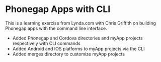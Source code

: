 # Phonegap Apps with CLI

This is a learning exercise from Lynda.com with Chris Griffith on building Phonegap apps with the command line interface.

* Added Phonegap and Cordova directories and myApp projects respectively with CLI commands
* Added Android and IOS platforms to myApp projects via the CLI
* Added merges directory to customize myApp projects
